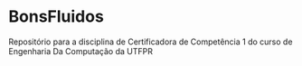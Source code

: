 # BonsFluidos
Repositório para a disciplina de Certificadora de Competência 1 do curso de Engenharia Da Computação da UTFPR
